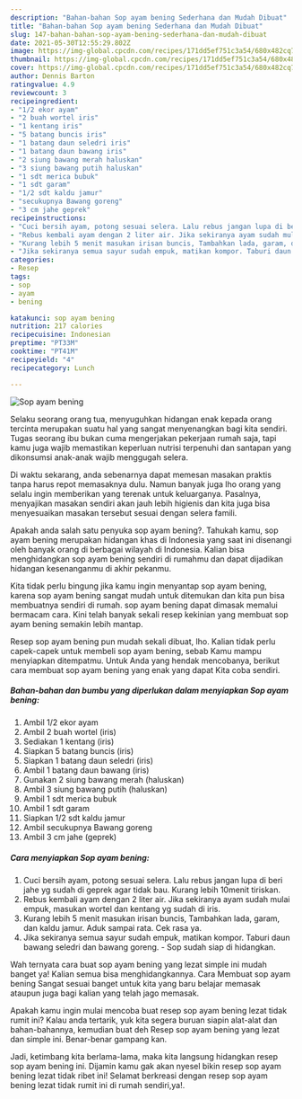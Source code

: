 ```yaml
---
description: "Bahan-bahan Sop ayam bening Sederhana dan Mudah Dibuat"
title: "Bahan-bahan Sop ayam bening Sederhana dan Mudah Dibuat"
slug: 147-bahan-bahan-sop-ayam-bening-sederhana-dan-mudah-dibuat
date: 2021-05-30T12:55:29.802Z
image: https://img-global.cpcdn.com/recipes/171dd5ef751c3a54/680x482cq70/sop-ayam-bening-foto-resep-utama.jpg
thumbnail: https://img-global.cpcdn.com/recipes/171dd5ef751c3a54/680x482cq70/sop-ayam-bening-foto-resep-utama.jpg
cover: https://img-global.cpcdn.com/recipes/171dd5ef751c3a54/680x482cq70/sop-ayam-bening-foto-resep-utama.jpg
author: Dennis Barton
ratingvalue: 4.9
reviewcount: 3
recipeingredient:
- "1/2 ekor ayam"
- "2 buah wortel iris"
- "1 kentang iris"
- "5 batang buncis iris"
- "1 batang daun seledri iris"
- "1 batang daun bawang iris"
- "2 siung bawang merah haluskan"
- "3 siung bawang putih haluskan"
- "1 sdt merica bubuk"
- "1 sdt garam"
- "1/2 sdt kaldu jamur"
- "secukupnya Bawang goreng"
- "3 cm jahe geprek"
recipeinstructions:
- "Cuci bersih ayam, potong sesuai selera. Lalu rebus jangan lupa di beri jahe yg sudah di geprek agar tidak bau. Kurang lebih 10menit tiriskan."
- "Rebus kembali ayam dengan 2 liter air. Jika sekiranya ayam sudah mulai empuk, masukan wortel dan kentang yg sudah di iris."
- "Kurang lebih 5 menit masukan irisan buncis, Tambahkan lada, garam, dan kaldu jamur. Aduk sampai rata. Cek rasa ya."
- "Jika sekiranya semua sayur sudah empuk, matikan kompor. Taburi daun bawang seledri dan bawang goreng.  Sop sudah siap di hidangkan."
categories:
- Resep
tags:
- sop
- ayam
- bening

katakunci: sop ayam bening 
nutrition: 217 calories
recipecuisine: Indonesian
preptime: "PT33M"
cooktime: "PT41M"
recipeyield: "4"
recipecategory: Lunch

---
```



![Sop ayam bening](https://img-global.cpcdn.com/recipes/171dd5ef751c3a54/680x482cq70/sop-ayam-bening-foto-resep-utama.jpg)

Selaku seorang orang tua, menyuguhkan hidangan enak kepada orang tercinta merupakan suatu hal yang sangat menyenangkan bagi kita sendiri. Tugas seorang ibu bukan cuma mengerjakan pekerjaan rumah saja, tapi kamu juga wajib memastikan keperluan nutrisi terpenuhi dan santapan yang dikonsumsi anak-anak wajib menggugah selera.

Di waktu  sekarang, anda sebenarnya dapat memesan masakan praktis tanpa harus repot memasaknya dulu. Namun banyak juga lho orang yang selalu ingin memberikan yang terenak untuk keluarganya. Pasalnya, menyajikan masakan sendiri akan jauh lebih higienis dan kita juga bisa menyesuaikan masakan tersebut sesuai dengan selera famili. 



Apakah anda salah satu penyuka sop ayam bening?. Tahukah kamu, sop ayam bening merupakan hidangan khas di Indonesia yang saat ini disenangi oleh banyak orang di berbagai wilayah di Indonesia. Kalian bisa menghidangkan sop ayam bening sendiri di rumahmu dan dapat dijadikan hidangan kesenanganmu di akhir pekanmu.

Kita tidak perlu bingung jika kamu ingin menyantap sop ayam bening, karena sop ayam bening sangat mudah untuk ditemukan dan kita pun bisa membuatnya sendiri di rumah. sop ayam bening dapat dimasak memalui bermacam cara. Kini telah banyak sekali resep kekinian yang membuat sop ayam bening semakin lebih mantap.

Resep sop ayam bening pun mudah sekali dibuat, lho. Kalian tidak perlu capek-capek untuk membeli sop ayam bening, sebab Kamu mampu menyiapkan ditempatmu. Untuk Anda yang hendak mencobanya, berikut cara membuat sop ayam bening yang enak yang dapat Kita coba sendiri.

<!--inarticleads1-->

##### Bahan-bahan dan bumbu yang diperlukan dalam menyiapkan Sop ayam bening:

1. Ambil 1/2 ekor ayam
1. Ambil 2 buah wortel (iris)
1. Sediakan 1 kentang (iris)
1. Siapkan 5 batang buncis (iris)
1. Siapkan 1 batang daun seledri (iris)
1. Ambil 1 batang daun bawang (iris)
1. Gunakan 2 siung bawang merah (haluskan)
1. Ambil 3 siung bawang putih (haluskan)
1. Ambil 1 sdt merica bubuk
1. Ambil 1 sdt garam
1. Siapkan 1/2 sdt kaldu jamur
1. Ambil secukupnya Bawang goreng
1. Ambil 3 cm jahe (geprek)




<!--inarticleads2-->

##### Cara menyiapkan Sop ayam bening:

1. Cuci bersih ayam, potong sesuai selera. Lalu rebus jangan lupa di beri jahe yg sudah di geprek agar tidak bau. Kurang lebih 10menit tiriskan.
1. Rebus kembali ayam dengan 2 liter air. Jika sekiranya ayam sudah mulai empuk, masukan wortel dan kentang yg sudah di iris.
1. Kurang lebih 5 menit masukan irisan buncis, Tambahkan lada, garam, dan kaldu jamur. Aduk sampai rata. Cek rasa ya.
1. Jika sekiranya semua sayur sudah empuk, matikan kompor. Taburi daun bawang seledri dan bawang goreng.  - Sop sudah siap di hidangkan.




Wah ternyata cara buat sop ayam bening yang lezat simple ini mudah banget ya! Kalian semua bisa menghidangkannya. Cara Membuat sop ayam bening Sangat sesuai banget untuk kita yang baru belajar memasak ataupun juga bagi kalian yang telah jago memasak.

Apakah kamu ingin mulai mencoba buat resep sop ayam bening lezat tidak rumit ini? Kalau anda tertarik, yuk kita segera buruan siapin alat-alat dan bahan-bahannya, kemudian buat deh Resep sop ayam bening yang lezat dan simple ini. Benar-benar gampang kan. 

Jadi, ketimbang kita berlama-lama, maka kita langsung hidangkan resep sop ayam bening ini. Dijamin kamu gak akan nyesel bikin resep sop ayam bening lezat tidak ribet ini! Selamat berkreasi dengan resep sop ayam bening lezat tidak rumit ini di rumah sendiri,ya!.

